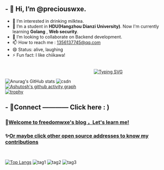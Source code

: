 ## - 👋 Hi, I’m @preciouswxe.
- 👀 I’m interested in drinking milktea.
- 🌱 I’m a student in **HDU(Hangzhou Dianzi University)**. Now I'm currently learning  **Golang** , **Web security**.
- 💞️ I’m looking to collaborate on Backend development.
- 📫 How to reach me : 1356137745@qq.com
- 😄 Status: alive, laughing
- ⚡ Fun fact: I like chiikawa!
<br>
&emsp; &emsp; &emsp; &emsp; &emsp; &emsp; &emsp; &emsp; &emsp; &emsp; &emsp; &emsp; &emsp; &emsp; &emsp; &emsp; <a href="https://git.io/typing-svg"><img src="https://readme-typing-svg.demolab.com?font=Fira+Code&pause=1000&color=1FF7DD&width=435&lines=%E6%9B%B2%E7%BB%88%E8%BF%87%E5%B0%BD%E6%9D%BE%E9%99%B5%E8%B7%AF%EF%BC%8C%E5%9B%9E%E9%A6%96%E7%83%9F%E6%B3%A2%E5%8D%81%E5%9B%9B%E6%A1%A5%E3%80%82" alt="Typing SVG" /></a>


![Anurag's GitHub stats](https://github-readme-stats.vercel.app/api?username=preciouswxe&show_icons=true&theme=ambient_gradient)
![csdn](https://stats.justsong.cn/api/csdn?id=2302_78965451&theme=flag-india) 
<br>
[![Ashutosh's github activity graph](https://github-readme-activity-graph.vercel.app/graph?username=preciouswxe&theme=merko)](https://github.com/ashutosh00710/github-readme-activity-graph)
<br>
[![trophy](https://github-profile-trophy.vercel.app/?username=preciouswxe&theme=onedark)](https://github.com/ryo-ma/github-profile-trophy)



## - 🚀Connect ———— Click here : )
###  📝[Welcome to freedomwxe's blog ，Let's learn me!](http://www.freedomwxe-blog.cn/)
###  ✨[Or maybe click other open source addresses to know my contributions](https://blog.csdn.net/2302_78965451?spm=1000.2115.3001.5343)
<br>

[![Top Langs](https://github-readme-stats.vercel.app/api/top-langs/?username=preciouswxe&hide_progress=true)](https://github.com/anuraghazra/github-readme-stats)
![tag1](https://img.shields.io/badge/Ubuntu-E95420?style=for-the-badge&logo=ubuntu&logoColor=white)
![tag2](https://img.shields.io/badge/MySQL-00000F?style=for-the-badge&logo=mysql&logoColor=white)
![tag3](https://img.shields.io/badge/Go-00ADD8?style=for-the-badge&logo=go&logoColor=white)
